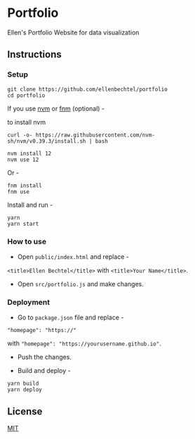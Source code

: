 # Portfolio

Ellen's Portfolio Website for data visualization

## Instructions

### Setup

```shell
git clone https://github.com/ellenbechtel/portfolio
cd portfolio
```

If you use [nvm](https://github.com/nvm-sh/nvm) or [fnm](https://github.com/Schniz/fnm) (optional) -

to install nvm
```
curl -o- https://raw.githubusercontent.com/nvm-sh/nvm/v0.39.3/install.sh | bash
```

```shell
nvm install 12
nvm use 12
```


Or -

```shell
fnm install
fnm use
```

Install and run -

```shell
yarn
yarn start
```

### How to use

- Open `public/index.html` and replace -

`<title>Ellen Bechtel</title>` with `<title>Your Name</title>`.

- Open `src/portfolio.js` and make changes.

### Deployment

- Go to `package.json` file and replace -

`"homepage": "https://"`

with `"homepage": "https://yourusername.github.io"`.

- Push the changes.

- Build and deploy -

```shell
yarn build
yarn deploy
```

## License

[MIT](https://choosealicense.com/licenses/mit/)
